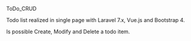 ToDo_CRUD

Todo list realized in single page with Laravel 7.x, Vue.js and Bootstrap 4.

Is possible Create, Modify and Delete a todo item.
